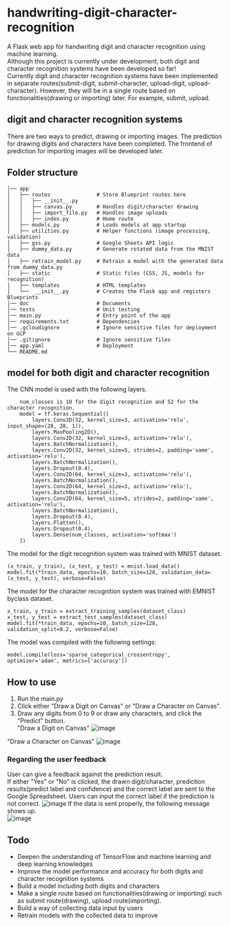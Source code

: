 # handwriting-digit-character-recognition
A Flask web app for handwriting digit and character recognition using machine learning.  
Although this project is currently under development, both digit and character recognition systems have been developed so far!  
Currently digit and character recognition systems have been implemented in separate routes(submit-digit, submit-character, upload-digit, upload-character). However, they will be in a single route based on functionalities(drawing or importing) later. For example, submit, upload.

## digit and character recognition systems
There are two ways to predict, drawing or importing images. 
The prediction for drawing digits and characters have been completed.
The frontend of prediction for importing images will be developed later.

## Folder structure
    │── app
    │   ├── routes               # Store Blueprint routes here
    │   │   ├── __init__.py
    │   │   ├── canvas.py        # Handles digit/character drawing
    │   │   ├── import_file.py   # Handles image uploads
    │   │   ├── index.py         # Home route
    │   ├── models.py            # Loads models at app startup
    │   ├── utilities.py         # Helper functions (image processing, validation)
    │   ├── gss.py               # Google Sheets API logic
    │   ├── dummy_data.py        # Generate rotated data from the MNIST data
    │   ├── retrain_model.py     # Retrain a model with the generated data from dummy_data.py
    │   ├── static               # Static files (CSS, JS, models for recognition)
    │   ├── templates            # HTML templates
    │   └──  __init__.py         # Creates the Flask app and registers Blueprints
    │── doc                      # Documents
    │── tests                    # Unit testing
    │── main.py                  # Entry point of the app
    │── requirements.txt         # Dependencies
    │── .gcloudignore            # Ignore sensitive files for deployment on GCP
    │── .gitignore               # Ignore sensitive files
    │── app.yaml                 # Deployment
    └── README.md


## model for both digit and character recognition
The CNN model is used with the following layers. 
```
    num_classes is 10 for the digit recognition and 52 for the character recognition.
    model = tf.keras.Sequential([
        layers.Conv2D(32, kernel_size=3, activation='relu', input_shape=(28, 28, 1)),
        layers.MaxPooling2D(),
        layers.Conv2D(32, kernel_size=3, activation='relu'),
        layers.BatchNormalization(),
        layers.Conv2D(32, kernel_size=5, strides=2, padding='same', activation='relu'),
        layers.BatchNormalization(),
        layers.Dropout(0.4),
        layers.Conv2D(64, kernel_size=3, activation='relu'),
        layers.BatchNormalization(),
        layers.Conv2D(64, kernel_size=3, activation='relu'),
        layers.BatchNormalization(),
        layers.Conv2D(64, kernel_size=5, strides=2, padding='same', activation='relu'),
        layers.BatchNormalization(),
        layers.Dropout(0.4),
        layers.Flatten(),
        layers.Dropout(0.4),
        layers.Dense(num_classes, activation='softmax')
    ])
```
The model for the digit recognition system was trained with MNIST dataset.
```
(x_train, y_train), (x_test, y_test) = mnist.load_data()
model.fit(*train_data, epochs=10, batch_size=128, validation_data=(x_test, y_test), verbose=False)
```
The model for the character recognition system was trained with EMNIST byclass dataset.
```
x_train, y_train = extract_training_samples(dataset_class)
x_test, y_test = extract_test_samples(dataset_class)
model.fit(*train_data, epochs=10, batch_size=128, validation_split=0.2, verbose=False)
```

The model was compiled with the following settings: 
```
model.compile(loss='sparse_categorical_crossentropy', optimizer='adam', metrics=['accuracy'])
```

## How to use
1. Run the main.py  
2. Click either "Draw a Digit on Canvas" or "Draw a Character on Canvas".
3. Draw any digits from 0 to 9 or draw any characters, and click the "Predict" button.  
"Draw a Digit on Canvas"
![image](https://github.com/user-attachments/assets/cb349fcf-0753-457a-84df-599989f02e13)

"Draw a Character on Canvas"
![image](https://github.com/user-attachments/assets/7ea5293c-6bfd-4d1f-a4ea-b4bf6fbd900c)

### Regarding the user feedback
User can give a feedback against the prediction result.  
If either "Yes" or "No" is clicked, the drawn digit/character, prediction results(predict label and confidence) and the correct label are sent to the Google Spreadsheet.
Users can input the correct label if the prediction is not correct. 
![image](https://github.com/user-attachments/assets/4b19a3de-6a56-4008-ae4b-ef4ba0bf445d)
If the data is sent properly, the following message shows up.  
![image](https://github.com/user-attachments/assets/f0a6833f-7a7b-4fde-922a-87741ba5984c)


## Todo
- Deepen the understanding of TensorFlow and machine learning and deep learning knowledges 
- Improve the model performance and accuracy for both digits and character recognition systems 
- Build a model including both digits and characters
- Make a single route based on functionalities(drawing or importing) such as submit route(drawing), upload route(importing).
- Build a way of collecting data input by users
- Retrain models with the collected data to improve
